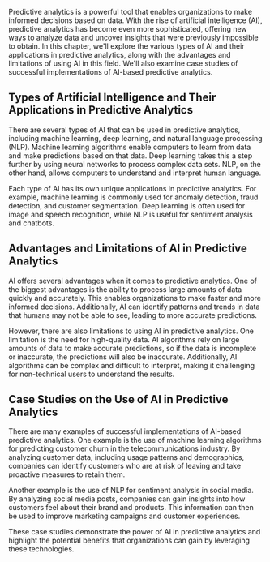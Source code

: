 
Predictive analytics is a powerful tool that enables organizations to make informed decisions based on data. With the rise of artificial intelligence (AI), predictive analytics has become even more sophisticated, offering new ways to analyze data and uncover insights that were previously impossible to obtain. In this chapter, we'll explore the various types of AI and their applications in predictive analytics, along with the advantages and limitations of using AI in this field. We'll also examine case studies of successful implementations of AI-based predictive analytics.

Types of Artificial Intelligence and Their Applications in Predictive Analytics
-------------------------------------------------------------------------------

There are several types of AI that can be used in predictive analytics, including machine learning, deep learning, and natural language processing (NLP). Machine learning algorithms enable computers to learn from data and make predictions based on that data. Deep learning takes this a step further by using neural networks to process complex data sets. NLP, on the other hand, allows computers to understand and interpret human language.

Each type of AI has its own unique applications in predictive analytics. For example, machine learning is commonly used for anomaly detection, fraud detection, and customer segmentation. Deep learning is often used for image and speech recognition, while NLP is useful for sentiment analysis and chatbots.

Advantages and Limitations of AI in Predictive Analytics
--------------------------------------------------------

AI offers several advantages when it comes to predictive analytics. One of the biggest advantages is the ability to process large amounts of data quickly and accurately. This enables organizations to make faster and more informed decisions. Additionally, AI can identify patterns and trends in data that humans may not be able to see, leading to more accurate predictions.

However, there are also limitations to using AI in predictive analytics. One limitation is the need for high-quality data. AI algorithms rely on large amounts of data to make accurate predictions, so if the data is incomplete or inaccurate, the predictions will also be inaccurate. Additionally, AI algorithms can be complex and difficult to interpret, making it challenging for non-technical users to understand the results.

Case Studies on the Use of AI in Predictive Analytics
-----------------------------------------------------

There are many examples of successful implementations of AI-based predictive analytics. One example is the use of machine learning algorithms for predicting customer churn in the telecommunications industry. By analyzing customer data, including usage patterns and demographics, companies can identify customers who are at risk of leaving and take proactive measures to retain them.

Another example is the use of NLP for sentiment analysis in social media. By analyzing social media posts, companies can gain insights into how customers feel about their brand and products. This information can then be used to improve marketing campaigns and customer experiences.

These case studies demonstrate the power of AI in predictive analytics and highlight the potential benefits that organizations can gain by leveraging these technologies.
